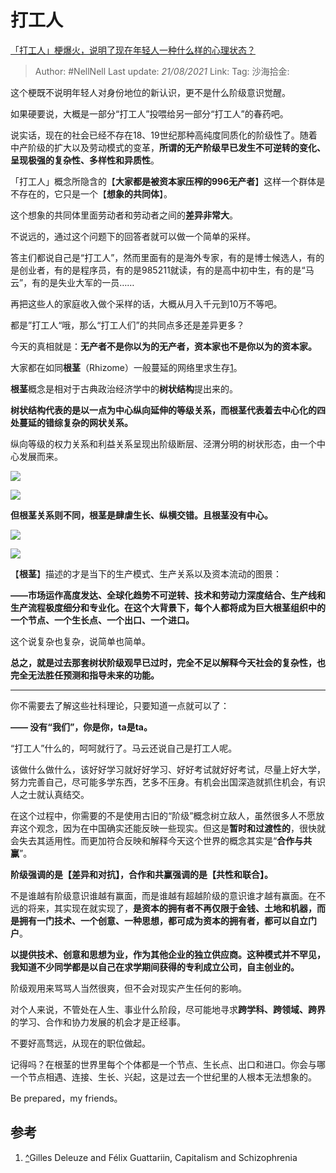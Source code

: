# 打工人
[「打工人」梗爆火，说明了现在年轻人一种什么样的心理状态？](https://www.zhihu.com/question/425754687/answer/1529986952)

> Author: #NellNell
> Last update: *21/08/2021*
> Link:
> Tag:
> 沙海拾金:

这个梗既不说明年轻人对身份地位的新认识，更不是什么阶级意识觉醒。

如果硬要说，大概是一部分“打工人”投喂给另一部分“打工人”的春药吧。

说实话，现在的社会已经不存在18、19世纪那种高纯度同质化的阶级性了。随着中产阶级的扩大以及劳动模式的变革，**所谓的无产阶级早已发生不可逆转的变化、呈现极强的复杂性、多样性和异质性**。

「打工人」概念所隐含的【**大家都是被资本家压榨的996无产者**】这样一个群体是不存在的，它只是一个【**想象的共同体**】。

这个想象的共同体里面劳动者和劳动者之间的**差异非常大**。

不说远的，通过这个问题下的回答者就可以做一个简单的采样。

答主们都说自己是“打工人”，然而里面有的是海外专家，有的是博士候选人，有的是创业者，有的是程序员，有的是985211就读，有的是高中初中生，有的是“马云”，有的是失业大军的一员……

再把这些人的家庭收入做个采样的话，大概从月入千元到10万不等吧。

都是”打工人“哦，那么“打工人们”的共同点多还是差异更多？

今天的真相就是：**无产者不是你以为的无产者，资本家也不是你以为的资本家。**

大家都在如同**根茎**（Rhizome）一般蔓延的网络里求生存[1](#ref_1)。

**根茎**概念是相对于古典政治经济学中的**树状结构**提出来的。

**树状结构代表的是以一点为中心纵向延伸的等级关系，而根茎代表着去中心化的四处蔓延的错综复杂的网状关系。**

纵向等级的权力关系和利益关系呈现出阶级断层、泾渭分明的树状形态，由一个中心发展而来。

![](https://pic3.zhimg.com/50/v2-78b74b576c7ab2dda81a8a63116b4bc2_720w.jpg?source=c8b7c179)

![](https://pic3.zhimg.com/80/v2-78b74b576c7ab2dda81a8a63116b4bc2_720w.jpg?source=c8b7c179)

**但根茎关系则不同，根茎是肆虐生长、纵横交错。且根茎没有中心。**

![](https://pic1.zhimg.com/50/v2-a0ee73ee0218771b24771301ea6ee5bb_720w.jpg?source=c8b7c179)

![](https://pic1.zhimg.com/80/v2-a0ee73ee0218771b24771301ea6ee5bb_720w.jpg?source=c8b7c179)

【**根茎**】描述的才是当下的生产模式、生产关系以及资本流动的图景：

**——市场运作高度发达、全球化趋势不可逆转、技术和劳动力深度结合、生产线和生产流程极度细分和专业化。在这个大背景下，每个人都将成为巨大根茎组织中的一个节点、一个生长点、一个出口、一个进口。**

这个说复杂也复杂，说简单也简单。

**总之，就是过去那套树状阶级观早已过时，完全不足以解释今天社会的复杂性，也完全无法胜任预测和指导未来的功能。**

---

你不需要去了解这些社科理论，只要知道一点就可以了：

**—— 没有“我们”，你是你，ta是ta。**

“打工人”什么的，呵呵就行了。马云还说自己是打工人呢。

该做什么做什么，该好好学习就好好学习、好好考试就好好考试，尽量上好大学，努力完善自己，尽可能多学东西，艺多不压身。有机会出国深造就抓住机会，有识人之士就认真结交。

在这个过程中，你需要的不是使用古旧的“阶级”概念树立敌人，虽然很多人不愿放弃这个观念，因为在中国确实还能反映一些现实。但这是**暂时和过渡性的**，很快就会失去其适用性。而更加符合反映和解释今天这个世界的概念其实是“**合作与共赢**”。

**阶级强调的是【差异和对抗】，合作和共赢强调的是【共性和联合】。**

不是谁越有阶级意识谁越有赢面，而是谁越有超越阶级的意识谁才越有赢面。在不远的将来，其实现在就实现了，**是资本的拥有者不再仅限于金钱、土地和机器，而是拥有一门技术、一个创意、一种思想，都可成为资本的拥有者，都可以自立门户**。

**以提供技术、创意和思想为业，作为其他企业的独立供应商。这种模式并不罕见，我知道不少同学都是以自己在求学期间获得的专利成立公司，自主创业的。**

阶级观用来骂骂人当然很爽，但不会对现实产生任何的影响。

对个人来说，不管处在人生、事业什么阶段，尽可能地寻求**跨学科、跨领域、跨界**的学习、合作和协力发展的机会才是正经事。

不要好高骛远，从现在的职位做起。

记得吗？在根茎的世界里每个个体都是一个节点、生长点、出口和进口。你会与哪一个节点相遇、连接、生长、兴起，这是过去一个世纪里的人根本无法想象的。

Be prepared，my friends。

## 参考

1.  [^](#ref_1_0)Gilles Deleuze and Félix Guattariin, Capitalism and Schizophrenia
